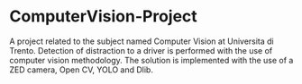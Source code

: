 # ComputerVision-Project
A project related to the subject named Computer Vision at Universita di Trento. Detection of distraction to a driver is performed with the use of computer vision methodology. The solution is implemented with the use of a  ZED camera, Open CV, YOLO and Dlib.

